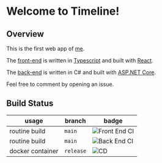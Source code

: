 # Welcome to Timeline!

## Overview

This is the first web app of [me](https://github.com/crupest).

The [front-end](https://github.com/crupest/Timeline/tree/main/FrontEnd) is written in [Typescript](https://www.typescriptlang.org/) and built with [React](https://reactjs.org/).

The [back-end](https://github.com/crupest/Timeline/tree/main/BackEnd) is written in C# and built with [ASP.NET Core](https://github.com/dotnet/aspnetcore).

Feel free to comment by opening an issue.

## Build Status

| usage            | branch    | badge                                                                                     |
| ---------------- | --------- | ----------------------------------------------------------------------------------------- |
| routine build    | `main`  | ![Front End CI](https://github.com/crupest/Timeline/workflows/Front%20End%20CI/badge.svg) |
| routine build    | `main`  | ![Back End CI](https://github.com/crupest/Timeline/workflows/Back%20End%20CI/badge.svg)   |
| docker container | `release` | ![CD](https://github.com/crupest/Timeline/workflows/CD/badge.svg)                         |
